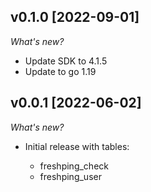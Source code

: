 ## v0.1.0 [2022-09-01]

_What's new?_

- Update SDK to 4.1.5
- Update to go 1.19

## v0.0.1 [2022-06-02]

_What's new?_

- Initial release with tables:

  - freshping_check
  - freshping_user
